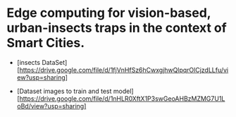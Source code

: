 # Edge computing for vision-based, urban-insects traps in the context of Smart Cities.

- [insects DataSet] [https://drive.google.com/file/d/1fjVnHfSz6hCwxgjhwQlpqrOlCjzdLLfu/view?usp=sharing]
 
- [Dataset images to train and test model][https://drive.google.com/file/d/1nHLR0XftX1P3swGeoAHBzMZMG7U1LoBd/view?usp=sharing]
